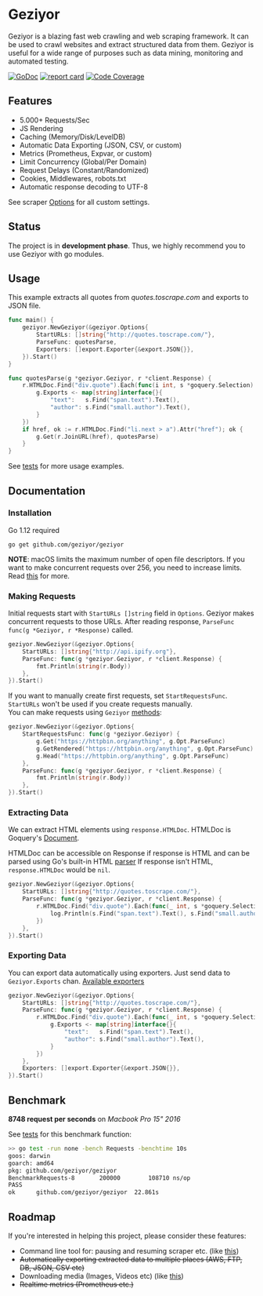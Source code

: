 # Geziyor
Geziyor is a blazing fast web crawling and web scraping framework. It can be used to crawl websites and extract structured data from them. Geziyor is useful for a wide range of purposes such as data mining, monitoring and automated testing. 

[![GoDoc](https://godoc.org/github.com/geziyor/geziyor?status.svg)](https://godoc.org/github.com/geziyor/geziyor)
[![report card](https://goreportcard.com/badge/github.com/geziyor/geziyor)](http://goreportcard.com/report/geziyor/geziyor)
[![Code Coverage](https://img.shields.io/codecov/c/github/geziyor/geziyor/master.svg)](https://codecov.io/github/geziyor/geziyor?branch=master)

## Features
- 5.000+ Requests/Sec
- JS Rendering
- Caching (Memory/Disk/LevelDB)
- Automatic Data Exporting (JSON, CSV, or custom)
- Metrics (Prometheus, Expvar, or custom)
- Limit Concurrency (Global/Per Domain)
- Request Delays (Constant/Randomized)
- Cookies, Middlewares, robots.txt
- Automatic response decoding to UTF-8

See scraper [Options](https://godoc.org/github.com/geziyor/geziyor#Options) for all custom settings. 

## Status
The project is in **development phase**. Thus, we highly recommend you to use Geziyor with go modules.

## Usage

This example extracts all quotes from *quotes.toscrape.com* and exports to JSON file.

```go
func main() {
    geziyor.NewGeziyor(&geziyor.Options{
        StartURLs: []string{"http://quotes.toscrape.com/"},
        ParseFunc: quotesParse,
        Exporters: []export.Exporter{&export.JSON{}},
    }).Start()
}

func quotesParse(g *geziyor.Geziyor, r *client.Response) {
    r.HTMLDoc.Find("div.quote").Each(func(i int, s *goquery.Selection) {
        g.Exports <- map[string]interface{}{
            "text":   s.Find("span.text").Text(),
            "author": s.Find("small.author").Text(),
        }
    })
    if href, ok := r.HTMLDoc.Find("li.next > a").Attr("href"); ok {
        g.Get(r.JoinURL(href), quotesParse)
    }
}
```

See [tests](https://github.com/geziyor/geziyor/blob/master/geziyor_test.go) for more usage examples.

## Documentation

### Installation

Go 1.12 required

    go get github.com/geziyor/geziyor

**NOTE**: macOS limits the maximum number of open file descriptors.
If you want to make concurrent requests over 256, you need to increase limits.
Read [this](https://wilsonmar.github.io/maximum-limits/) for more.

### Making Requests

Initial requests start with ```StartURLs []string``` field in ```Options```. 
Geziyor makes concurrent requests to those URLs.
After reading response, ```ParseFunc func(g *Geziyor, r *Response)``` called.

```go
geziyor.NewGeziyor(&geziyor.Options{
    StartURLs: []string{"http://api.ipify.org"},
    ParseFunc: func(g *geziyor.Geziyor, r *client.Response) {
        fmt.Println(string(r.Body))
    },
}).Start()
```

If you want to manually create first requests, set ```StartRequestsFunc```.
```StartURLs``` won't be used if you create requests manually.  
You can make requests using ```Geziyor``` [methods](https://godoc.org/github.com/geziyor/geziyor#Geziyor):

```go
geziyor.NewGeziyor(&geziyor.Options{
    StartRequestsFunc: func(g *geziyor.Geziyor) {
    	g.Get("https://httpbin.org/anything", g.Opt.ParseFunc)
        g.GetRendered("https://httpbin.org/anything", g.Opt.ParseFunc)
        g.Head("https://httpbin.org/anything", g.Opt.ParseFunc)
    },
    ParseFunc: func(g *geziyor.Geziyor, r *client.Response) {
        fmt.Println(string(r.Body))
    },
}).Start()
``` 

### Extracting Data

We can extract HTML elements using ```response.HTMLDoc```. HTMLDoc is Goquery's [Document](https://godoc.org/github.com/PuerkitoBio/goquery#Document).

HTMLDoc can be accessible on Response if response is HTML and can be parsed using Go's built-in HTML [parser](https://godoc.org/golang.org/x/net/html#Parse)
If response isn't HTML, ```response.HTMLDoc``` would be ```nil```.  

```go
geziyor.NewGeziyor(&geziyor.Options{
    StartURLs: []string{"http://quotes.toscrape.com/"},
    ParseFunc: func(g *geziyor.Geziyor, r *client.Response) {
        r.HTMLDoc.Find("div.quote").Each(func(_ int, s *goquery.Selection) {
            log.Println(s.Find("span.text").Text(), s.Find("small.author").Text())
        })
    },
}).Start()
```

### Exporting Data

You can export data automatically using exporters. Just send data to ```Geziyor.Exports``` chan.
[Available exporters](https://godoc.org/github.com/geziyor/geziyor/export)

```go
geziyor.NewGeziyor(&geziyor.Options{
    StartURLs: []string{"http://quotes.toscrape.com/"},
    ParseFunc: func(g *geziyor.Geziyor, r *client.Response) {
        r.HTMLDoc.Find("div.quote").Each(func(_ int, s *goquery.Selection) {
            g.Exports <- map[string]interface{}{
                "text":   s.Find("span.text").Text(),
                "author": s.Find("small.author").Text(),
            }
        })
    },
    Exporters: []export.Exporter{&export.JSON{}},
}).Start()
```

## Benchmark

**8748 request per seconds** on *Macbook Pro 15" 2016*

See [tests](https://github.com/geziyor/geziyor/blob/master/geziyor_test.go) for this benchmark function:

```bash
>> go test -run none -bench Requests -benchtime 10s
goos: darwin
goarch: amd64
pkg: github.com/geziyor/geziyor
BenchmarkRequests-8   	  200000	    108710 ns/op
PASS
ok  	github.com/geziyor/geziyor	22.861s
```

## Roadmap

If you're interested in helping this project, please consider these features:

- Command line tool for: pausing and resuming scraper etc. (like [this](https://docs.scrapy.org/en/latest/topics/commands.html))
- ~~Automatically exporting extracted data to multiple places (AWS, FTP, DB, JSON, CSV etc)~~ 
- Downloading media (Images, Videos etc) (like [this](https://docs.scrapy.org/en/latest/topics/media-pipeline.html))
- ~~Realtime metrics (Prometheus etc.)~~

  